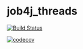 # job4j_threads

[![Build Status](https://app.travis-ci.com/Bitok85/job4j_threads.svg?branch=master)](https://app.travis-ci.com/Bitok85/job4j_threads)

[![codecov](https://codecov.io/gh/Bitok85/job4j_threads/branch/master/graph/badge.svg?token=MWLD57OARE)](https://codecov.io/gh/Bitok85/job4j_threads)